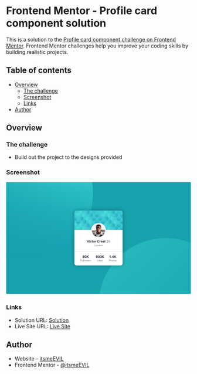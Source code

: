 # Frontend Mentor - Profile card component solution

This is a solution to the [Profile card component challenge on Frontend Mentor](https://www.frontendmentor.io/challenges/profile-card-component-cfArpWshJ). Frontend Mentor challenges help you improve your coding skills by building realistic projects.

## Table of contents

-   [Overview](#overview)
    -   [The challenge](#the-challenge)
    -   [Screenshot](#screenshot)
    -   [Links](#links)
-   [Author](#author)

## Overview

### The challenge

-   Build out the project to the designs provided

### Screenshot

![](./images/screenshot.jpg)

### Links

-   Solution URL: [Solution](https://www.frontendmentor.io/solutions/profile-card-component-html-css-Pq0ztMeGB)
-   Live Site URL: [Live Site](https://itsmeevil-frontendmentor-solutions.netlify.app/profile-card)

## Author

-   Website - [itsmeEVIL](https://itsmeevil.github.io)
-   Frontend Mentor - [@itsmeEVIL](https://www.frontendmentor.io/profile/itsmeevil)
